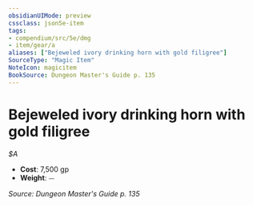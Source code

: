 ```yaml
---
obsidianUIMode: preview
cssclass: json5e-item
tags:
- compendium/src/5e/dmg
- item/gear/a
aliases: ["Bejeweled ivory drinking horn with gold filigree"]
SourceType: "Magic Item"
NoteIcon: magicitem
BookSource: Dungeon Master's Guide p. 135
---
```

# Bejeweled ivory drinking horn with gold filigree
*$A*  

- **Cost**: 7,500 gp
- **Weight**: ⏤

*Source: Dungeon Master's Guide p. 135*